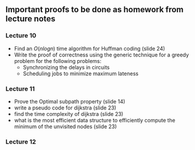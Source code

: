 ## Important proofs to be done as homework from lecture notes

### Lecture 10
- Find an $O(nlogn)$ time algorithm for Huffman coding (slide 24)
- Write the proof of correctness using the generic technique for a greedy problem for the following problems:
    - Synchronizing the delays in circuits
    - Scheduling jobs to minimize maximum lateness 

### Lecture 11
- Prove the Optimal subpath property (slide 14)
- write a pseudo code for dijkstra (slide 23)
- find the time complexity of dijkstra (slide 23)
- what is the most efficient data structure to efficiently compute the minimum of the unvisited nodes (slide 23)

### Lecture 12
